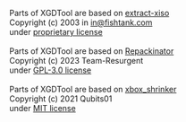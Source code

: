 Parts of XGDTool are based on [extract-xiso](https://github.com/XboxDev/extract-xiso)<br>
Copyright (c) 2003 in <in@fishtank.com>  <br>
under [proprietary license](https://github.com/XboxDev/extract-xiso?tab=License-1-ov-file)<br><br>
Parts of XGDTool are based on [Repackinator](https://github.com/Team-Resurgent/Repackinator)<br>
Copyright (c) 2023 Team-Resurgent<br>
under [GPL-3.0 license](https://github.com/Team-Resurgent/Repackinator?tab=GPL-3.0-1-ov-file)<br><br>
Parts of XGDTool are based on [xbox_shrinker](https://github.com/Qubits01/xbox_shrinker)<br>
Copyright (c) 2021 Qubits01<br>
under [MIT license](https://github.com/Qubits01/xbox_shrinker?tab=License-1-ov-file)